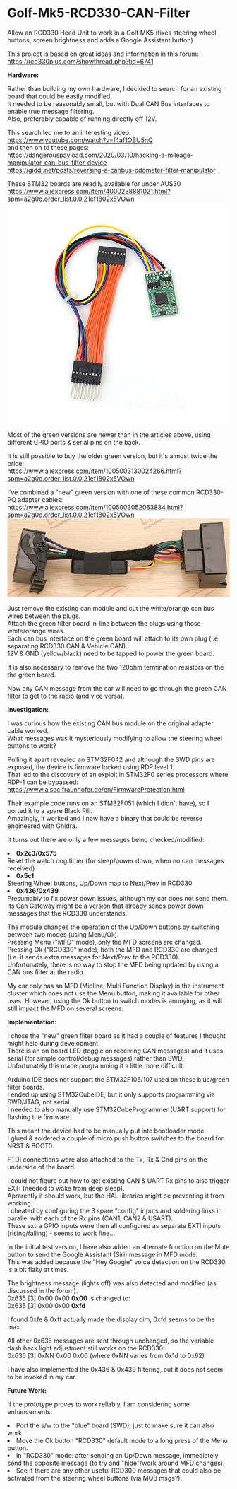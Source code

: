 # Golf-Mk5-RCD330-CAN-Filter
Allow an RCD330 Head Unit to work in a Golf MK5 (fixes steering wheel buttons, screen brightness and adds a Google Assistant button)

This project is based on great ideas and information in this forum:<BR>
https://rcd330plus.com/showthread.php?tid=6741

**Hardware:**

Rather than building my own hardware, I decided to search for an existing board that could be easily modified.<BR>
It needed to be reasonably small, but with Dual CAN Bus interfaces to enable true message filtering.<BR>
Also, preferably capable of running directly off 12V.

This search led me to an interesting video:<BR>
 https://www.youtube.com/watch?v=f4af1OBU5nQ<BR>
and then on to these pages:<BR>
 https://dangerouspayload.com/2020/03/10/hacking-a-mileage-manipulator-can-bus-filter-device<BR>
 https://giddi.net/posts/reversing-a-canbus-odometer-filter-manipulator

These STM32 boards are readily available for under AU$30<BR>
  https://www.aliexpress.com/item/4000238881021.html?spm=a2g0o.order_list.0.0.21ef1802x5VOwn<BR>
<IMG SRC="png/Dual CAN Filter - small.png">
	
Most of the green versions are newer than in the articles above, using different GPIO ports & serial pins on the back.

It is still possible to buy the older green version, but it's almost twice the price:<BR>
  https://www.aliexpress.com/item/1005003130024266.html?spm=a2g0o.order_list.0.0.21ef1802x5VOwn

I've combined a "new" green version with one of these common RCD330-PQ adapter cables:<BR>
  https://www.aliexpress.com/item/1005003052063834.html?spm=a2g0o.order_list.0.0.21ef1802x5VOwn
<IMG SRC="png/RCD330 CAN Adapter-small.png">
	
Just remove the existing can module and cut the white/orange can bus wires between the plugs.<BR>
Attach the green filter board in-line between the plugs using those white/orange wires.<BR>
Each can bus interface on the green board will attach to its own plug (i.e. separating RCD330 CAN & Vehicle CAN).<BR>
12V & GND (yellow/black) need to be tapped to power the green board.<BR>

It is also necessary to remove the two 120ohm termination resistors on the the green board.

Now any CAN message from the car will need to go through the green CAN filter to get to the radio (and vice versa).


**Investigation:**

I was curious how the existing CAN bus module on the original adapter cable worked.<BR>
What messages was it mysteriously modifying to allow the steering wheel buttons to work?

Pulling it apart revealed an STM32F042 and although the SWD pins are exposed, the device is firmware locked using RDP level 1.<BR>
That led to the discovery of an exploit in STM32F0 series processors where RDP-1 can be bypassed:<BR>
https://www.aisec.fraunhofer.de/en/FirmwareProtection.html

Their example code runs on an STM32F051 (which I didn't have), so I ported it to a spare Black Pill.<BR>
Amazingly, it worked and I now have a binary that could be reverse engineered with Ghidra.

It turns out there are only a few messages being checked/modified:<BR>
<li><B>0x2c3/0x575</B><BR>Reset the watch dog timer (for sleep/power down, when no can messages received)<BR>
<li><B>0x5c1</B><BR>Steering Wheel buttons, Up/Down map to Next/Prev in RCD330<BR>
<li><B>0x436/0x439</B><BR>Presumably to fix power down issues, although my car does not send them.<BR>
Its Can Gateway might be a version that already sends power down messages that the RCD330 understands.

The module changes the operation of the Up/Down buttons by switching between two modes (using Menu/Ok).<BR>
Pressing Menu ("MFD" mode), only the MFD screens are changed.<BR>
Pressing Ok ("RCD330" mode), both the MFD and RCD330 are changed (i.e. it sends extra messages for Next/Prev to the RCD330).<BR>
Unfortunately, there is no way to stop the MFD being updated by using a CAN bus filter at the radio.

My car only has an MFD (Midline, Multi Function Display) in the instrument cluster which does not use the Menu button, making it available for other uses.  However, using the Ok button to switch modes is annoying, as it will still impact the MFD on several screens.<BR>


**Implementation:**

I chose the "new" green filter board as it had a couple of features I thought might help during development.<BR>
There is an on board LED (toggle on receiving CAN messages) and it uses serial (for simple control/debug messages) rather than SWD.<BR>
Unfortunately this made programming it a little more difficult.<BR>

Arduino IDE does not support the STM32F105/107 used on these blue/green filter boards.<BR>
I ended up using STM32CubeIDE, but it only supports programming via SWD/JTAG, not serial.<BR>
I needed to also manually use STM32CubeProgrammer (UART support) for flashing the firmware.<BR>

This meant the device had to be manually put into bootloader mode.<BR>
I glued & soldered a couple of micro push button switches to the board for NRST & BOOT0.<BR>

FTDI connections were also attached to the Tx, Rx & Gnd pins on the underside of the board.<BR>

I could not figure out how to get existing CAN & UART Rx pins to also trigger EXTI (needed to wake from deep sleep).<BR>
Aprarently it should work, but the HAL libraries might be preventing it from working.<BR>
I cheated by configuring the 3 spare "config" inputs and soldering links in parallel with each of the Rx pins (CAN1, CAN2 & USART).<BR>
These extra GPIO inputs were then all configured as separate EXTI inputs (rising/falling) - seems to work fine...

In the initial test version, I have also added an alternate function on the Mute button to send the Google Assistant (Siri) message in MFD mode.<BR>
This was added because the "Hey Google" voice detection on the RCD330 is a bit flaky at times.

The brightness message (lights off) was also detected and modified (as discussed in the forum).<BR>
	0x635 [3] 0x00 0x00 <B>0x00</B> is changed to:<BR>
	0x635 [3] 0x00 0x00 <B>0xfd</B><BR>

I found 0xfe & 0xff actually made the display dim, 0xfd seems to be the max.

All other 0x635 messages are sent through unchanged, so the variable dash back light adjustment still works on the RCD330:<BR>
0x635 [3] 0xNN 0x00 0x00 (where 0xNN varies from 0x1d to 0x62)<BR>

I have also implemented the 0x436 & 0x439 filtering, but it does not seem to be invoked in my car.


**Future Work:**

If the prototype proves to work reliably, I am considering some enhancements:

<li>Port the s/w to the "blue" board (SWD), just to make sure it can also work.
<li>Move the Ok button "RCD330" default mode to a long press of the Menu button.
<li>In "RCD330" mode: after sending an Up/Down message, immediately send the opposite message (to try and "hide"/work around MFD changes).
<li>See if there are any other useful RCD300 messages that could also be activated from the steering wheel buttons (via MQB msgs?).
